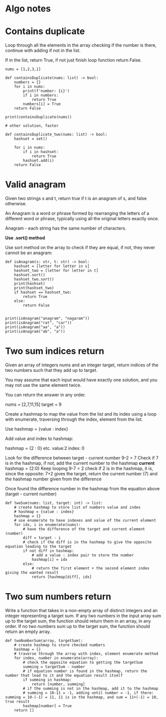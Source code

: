 # Algo notes

# Contains duplicate

Loop through all the elements in the array checking if the number is there, continue with adding if not in the list.

If in the list, return True, if not just finish loop function return False.

```
nums = [1,2,3,1]

def containsDuplicate(nums: list) -> bool:
    numbers = {}
    for i in nums:
        print(f'number: {i}')
        if i in numbers:
            return True
        numbers[i] = True
    return False

print(containsDuplicate(nums))

# other solution, faster

def containsDuplicate_two(nums: list) -> bool:
    hashset = set()
    
    for i in nums:
        if i in hashset:
            return True
        hashset.add(i)
    return False
```

# Valid anagram

Given two strings s and t, return true if t is an anagram of s, and false otherwise.

An Anagram is a word or phrase formed by rearranging the letters of a different word or phrase, typically using all the original letters exactly once.

Anagram - each string has the same number of characters.

**Use .sort() method**

Use sort method on the array to check if they are equal, if not, they never cannot be an anagram:

```
def isAnagram(s: str, t: str) -> bool:
    hashset = [letter for letter in s]
    hashset_two = [letter for letter in t]
    hashset.sort()
    hashset_two.sort()
    print(hashset)
    print(hashset_two)
    if hashset == hashset_two:
        return True
    else:
        return False

    
print(isAnagram("anagram", "nagaram"))
print(isAnagram("rat", "car"))
print(isAnagram("aa", "a"))
print(isAnagram("ab", "a"))
```

# Two sum indices return

Given an array of integers nums and an integer target, return indices of the two numbers such that they add up to target.

You may assume that each input would have exactly one solution, and you may not use the same element twice.

You can return the answer in any order.

nums = [2,7,11,15]
target = 9

Create a hashmap to map the value from the list and its index using a loop with enumerate, traversing through the index, element from the list.

Use hashmap = {value : index}

Add value and index to hashmap:

hashmap = {2 : 0} etc.
value:2
index: 0

Look for the difference between target - current number
9-2 = 7
Check if 7 is in the hashmap, if not, add the current number to the hashmap
**current** hashmap = {2:0}
Keep looping
9-7 = 2
check if 2 is in the hashmap, it is, since the opposite: 7+2 gives the target, return the current number (7) and the hashmap number given from the difference

Once found the difference number in the hashmap from the equation above (target - current number)

```
def twoSum(nums: list, target: int) -> list:
    # create hashmap to store list of numbers value and index
    # hashmap = {value : index}
    hashmap = {}
    # use enumerate to have indexes and value of the current element
    for idx, i in enumerate(nums):
        # have the difference of the target and current element (number)
        diff = target - i
        # check if the diff is in the hashmap to give the opposite equation leading to the target
        if not diff in hashmap:
            # add a value : index pair to store the number
            hashmap[i] = idx
        else:
            # return the first element + the second element index giving the wanted result
            return [hashmap[diff], idx]
```

# Two sum numbers return

Write a function that takes in a non-empty array of distinct integers and an
integer representing a target sum. If any two numbers in the input array sum
up to the target sum, the function should return them in an array, in any
order. If no two numbers sum up to the target sum, the function should return
an empty array.

```
def twoNumberSum(array, targetSum):
    # create hashmap to store checked numbers
    hashmap = {}
    # traverse through the array with index, element enumerate method
    for index, number in enumerate(array):
        # check the opposite equation to getting the targetSum
        summing = targetSum - number
        # if equation number is found in the hashmap, return the number that lead to it and the equation result itself
        if summing in hashmap:
            return [number, summing]
        # if the summing is not in the hashmap, add it to the hashmap
        # summing = 10-11 = -1, adding until number = -1, if there: summing = 10-(-1) = 11, 11 is in the hashmap, and sum = 11+(-1) = 10, true result
        hashmap[number] = True
    return []
```


